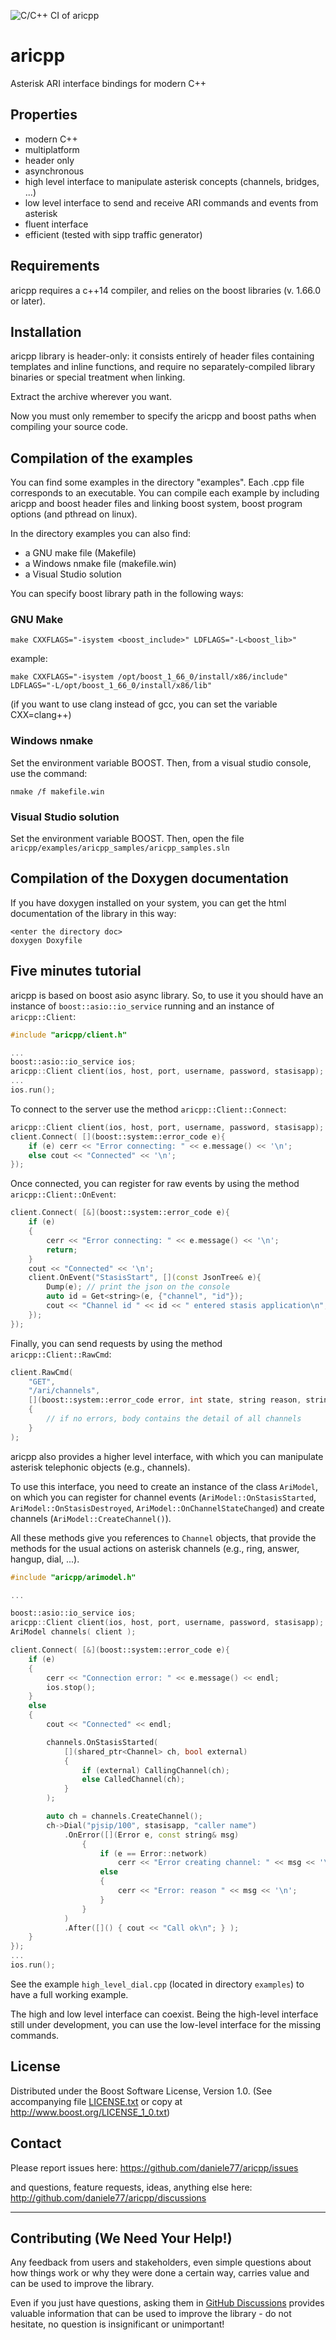 ![C/C++ CI of aricpp](https://github.com/daniele77/aricpp/workflows/C/C++%20CI%20of%20aricpp/badge.svg)

# aricpp

Asterisk ARI interface bindings for modern C++

## Properties

* modern C++
* multiplatform
* header only
* asynchronous
* high level interface to manipulate asterisk concepts (channels, bridges, ...)
* low level interface to send and receive ARI commands and events from asterisk
* fluent interface
* efficient (tested with sipp traffic generator)

## Requirements

aricpp requires a c++14 compiler, and relies on the boost libraries (v. 1.66.0 or later).

## Installation

aricpp library is header-only: it consists entirely of header files
containing templates and inline functions, and require no separately-compiled
library binaries or special treatment when linking.

Extract the archive wherever you want.

Now you must only remember to specify the aricpp and boost paths when
compiling your source code.

## Compilation of the examples

You can find some examples in the directory "examples".
Each .cpp file corresponds to an executable. You can compile each example by including
aricpp and boost header files and linking boost system, boost program options
(and pthread on linux).

In the directory examples you can also find:

* a GNU make file (Makefile)
* a Windows nmake file (makefile.win)
* a Visual Studio solution

You can specify boost library path in the following ways:

### GNU Make

    make CXXFLAGS="-isystem <boost_include>" LDFLAGS="-L<boost_lib>"

example:

    make CXXFLAGS="-isystem /opt/boost_1_66_0/install/x86/include" LDFLAGS="-L/opt/boost_1_66_0/install/x86/lib"

(if you want to use clang instead of gcc, you can set the variable CXX=clang++)

### Windows nmake

Set the environment variable BOOST. Then, from a visual studio console, use the command:

    nmake /f makefile.win

### Visual Studio solution

Set the environment variable BOOST. Then, open the file
`aricpp/examples/aricpp_samples/aricpp_samples.sln`

## Compilation of the Doxygen documentation

If you have doxygen installed on your system, you can get the html documentation
of the library in this way:

    <enter the directory doc>
    doxygen Doxyfile

## Five minutes tutorial

aricpp is based on boost asio async library. So, to use it you should have an instance
of `boost::asio::io_service` running and an instance of `aricpp::Client`:

```C++
#include "aricpp/client.h"

...
boost::asio::io_service ios;
aricpp::Client client(ios, host, port, username, password, stasisapp);
...
ios.run();
```

To connect to the server use the method `aricpp::Client::Connect`:

```C++
aricpp::Client client(ios, host, port, username, password, stasisapp);
client.Connect( [](boost::system::error_code e){
    if (e) cerr << "Error connecting: " << e.message() << '\n';
    else cout << "Connected" << '\n';
});
```

Once connected, you can register for raw events by using the method `aricpp::Client::OnEvent`:

```C++
client.Connect( [&](boost::system::error_code e){
    if (e)
    {
        cerr << "Error connecting: " << e.message() << '\n';
        return;
    }
    cout << "Connected" << '\n';
    client.OnEvent("StasisStart", [](const JsonTree& e){
        Dump(e); // print the json on the console
        auto id = Get<string>(e, {"channel", "id"});
        cout << "Channel id " << id << " entered stasis application\n";
    });
});
```

Finally, you can send requests by using the method `aricpp::Client::RawCmd`:

```C++
client.RawCmd(
    "GET",
    "/ari/channels",
    [](boost::system::error_code error, int state, string reason, string body)
    {
        // if no errors, body contains the detail of all channels
    }
);
```

aricpp also provides a higher level interface, with which you can manipulate
asterisk telephonic objects (e.g., channels).

To use this interface, you need to create an instance of the class `AriModel`,
on which you can register for channel events (`AriModel::OnStasisStarted`,
`AriModel::OnStasisDestroyed`, `AriModel::OnChannelStateChanged`) and
create channels (`AriModel::CreateChannel()`).

All these methods give you references to `Channel` objects, that provide the methods
for the usual actions on asterisk channels (e.g., ring, answer, hangup, dial, ...).

```C++
#include "aricpp/arimodel.h"

...

boost::asio::io_service ios;
aricpp::Client client(ios, host, port, username, password, stasisapp);
AriModel channels( client );

client.Connect( [&](boost::system::error_code e){
    if (e)
    {
        cerr << "Connection error: " << e.message() << endl;
        ios.stop();
    }
    else
    {
        cout << "Connected" << endl;

        channels.OnStasisStarted(
            [](shared_ptr<Channel> ch, bool external)
            {
                if (external) CallingChannel(ch);
                else CalledChannel(ch);
            }
        );

        auto ch = channels.CreateChannel();
        ch->Dial("pjsip/100", stasisapp, "caller name")
            .OnError([](Error e, const string& msg)
                {
                    if (e == Error::network)
                        cerr << "Error creating channel: " << msg << '\n';
                    else
                    {
                        cerr << "Error: reason " << msg << '\n';
                    }
                }
            )
            .After([]() { cout << "Call ok\n"; } );
    }
});
...
ios.run();
```

See the example `high_level_dial.cpp` (located in directory `examples`) to have a
full working example.

The high and low level interface can coexist. Being the high-level interface still
under development, you can use the low-level interface for the missing commands.

## License

Distributed under the Boost Software License, Version 1.0.
(See accompanying file [LICENSE.txt](LICENSE.txt) or copy at
<http://www.boost.org/LICENSE_1_0.txt>)

## Contact

Please report issues here:
<https://github.com/daniele77/aricpp/issues>

and questions, feature requests, ideas, anything else here:
<http://github.com/daniele77/aricpp/discussions>

---

## Contributing (We Need Your Help!)

Any feedback from users and stakeholders, even simple questions about
how things work or why they were done a certain way, carries value
and can be used to improve the library.

Even if you just have questions, 
asking them in [GitHub Discussions](http://github.com/daniele77/aricpp/discussions)
provides valuable information that can be used to improve the library - do not hesitate,
no question is insignificant or unimportant!
